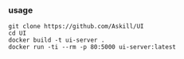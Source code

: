 
### usage

    git clone https://github.com/Askill/UI
    cd UI
    docker build -t ui-server .
    docker run -ti --rm -p 80:5000 ui-server:latest

